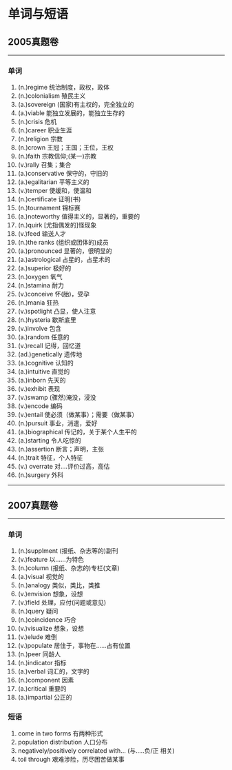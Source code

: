 
# 单词与短语

## 2005真题卷

<hr>

### 单词

1. (n.)regime  统治制度，政权，政体
2. (n.)colonialism  殖民主义
3. (a.)sovereign  (国家)有主权的，完全独立的 
4. (a.)viable  能独立发展的，能独立生存的
5. (n.)crisis  危机
6. (n.)career  职业生涯
7. (n.)religion  宗教
8. (n.)crown  王冠；王国；王位，王权
9. (n.)faith  宗教信仰;(某一)宗教
10. (v.)rally  召集；集合
11. (a.)conservative  保守的，守旧的
12. (a.)egalitarian  平等主义的
13. (v.)temper  使缓和，使温和
14. (n.)certificate  证明(书)
15. (n.)tournament  锦标赛
16. (a.)noteworthy  值得主义的，显著的，重要的
17. (n.)quirk  [尤指偶发的]怪现象
18. (v.)feed  输送人才
19. (n.)the ranks (组织或团体的)成员
20. (a.)pronounced  显著的，很明显的
21. (a.)astrological  占星的，占星术的
22. (a.)superior  极好的
23. (n.)oxygen  氧气
24. (n.)stamina  耐力
25. (v.)conceive  怀(胎)，受孕
26. (n.)mania  狂热
27. (v.)spotlight  凸显，使人注意
28. (n.)hysteria  歇斯底里
29. (v.)involve  包含
30. (a.)random  任意的
31. (v.)recall  记得，回忆道
32. (ad.)genetically  遗传地
33. (a.)cognitive  认知的
34. (a.)intuitive  直觉的
35. (a.)inborn  先天的
36. (v.)exhibit  表现
37. (v.)swamp  (骤然)淹没，浸没
38. (v.)encode  编码
39. (v.)entail  使必须（做某事）；需要（做某事）
40. (n.)pursuit  事业，消遣，爱好
41. (a.)biographical  传记的，关于某个人生平的
42. (a.)starting  令人吃惊的
43. (n.)assertion  断言；声明，主张
44. (n.)trait   特征，个人特征
45. (v.) overrate  对....评价过高，高估
46. (n.)surgery  外科

<hr>

## 2007真题卷

<hr>

### 单词

1. (n.)supplment  (报纸、杂志等的)副刊
2. (v.)feature  以......为特色
3. (n.)column  (报纸、杂志的)专栏(文章)
4. (a.)visual  视觉的
5. (n.)analogy  类似，类比，类推
6. (v.)envision  想象，设想
7. (v.)field  处理，应付(问题或意见)
8. (n.)query  疑问
9. (n.)coincidence  巧合
10. (v.)visualize  想象，设想
11. (v.)elude  难倒
12. (v.)populate  居住于，事物在......占有位置
13. (n.)peer  同龄人
14. (n.)indicator  指标
15. (a.)verbal  词汇的，文字的
16. (n.)component  因素
17. (a.)critical  重要的
18. (a.)impartial  公正的



###  短语

1. come in two forms  有两种形式
2. population distribution  人口分布
3. negatively/positively correlated with... (与.....负/正 相关)
4. toil through 艰难涉险，历尽困苦做某事